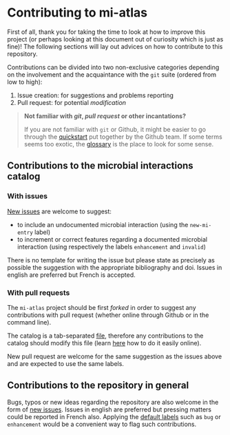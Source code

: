 # Contributing to mi-atlas

First of all, thank you for taking the time to look at how to improve this project (or perhaps looking at this document out of curiosity which is just as fine)! The following sections will lay out advices on how to contribute to this repository.

Contributions can be divided into two non-exclusive categories depending on the involvement and the acquaintance with the `git` suite (ordered from low to high):

1. Issue creation: for suggestions and problems reporting
2. Pull request: for potential *modification*

> **Not familiar with *git*, *pull request* or other incantations?**
>
> If you are not familiar with `git` or Github, it might be easier to go through the [quickstart](https://docs.github.com/en/github/getting-started-with-github) put together by the Github team.
> If some terms seems too exotic, the [glossary](https://docs.github.com/en/github/getting-started-with-github/github-glossary) is the place to look for some sense.

## Contributions to the microbial interactions catalog

### With issues

[New issues](https://github.com/cpauvert/mi-atlas/issues/new) are welcome to suggest:

* to include an undocumented microbial interaction (using the `new-mi-entry` label)
* to increment or correct features regarding a documented microbial interaction (using respectively the labels `enhancement` and `invalid`)

There is no template for writing the issue but please state as precisely as possible the suggestion with the appropriate bibliography and doi. Issues in english are preferred but French is accepted.

### With pull requests

The `mi-atlas` project should be first *forked* in order to suggest any contributions with pull request (whether online through Github or in the command line).

The catalog is a tab-separated [file](https://github.com/cpauvert/mi-atlas/blob/main/mi-atlas.tsv), therefore any contributions to the catalog should modify this file (learn [here](https://docs.github.com/en/github/managing-files-in-a-repository/managing-files-on-github/editing-files-in-another-users-repository) how to do it easily online).

New pull request are welcome for the same suggestion as the issues above and are expected to use the same labels.


## Contributions to the repository in general

Bugs, typos or new ideas regarding the repository are also welcome in the form of [new issues](https://github.com/cpauvert/mi-atlas/issues/new). Issues in english are preferred but pressing matters could be reported in French also. Applying the [default labels](https://docs.github.com/en/github/managing-your-work-on-github/managing-labels#about-default-labels) such as `bug` or `enhancement` would be a convenient way to flag such contributions.
